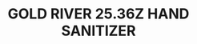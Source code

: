 ---
title: GOLD RIVER 25.36Z HAND SANITIZER
price: '25.00'
img: '/img/spirits/hand-sanitizer-large.jpg'
button-img: '/img/logos-icons/cart.png'
button: curbside pickup
list: hand-sanitizer
---